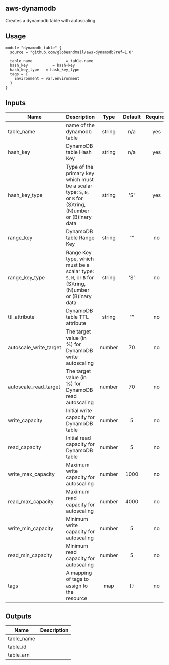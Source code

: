 ## aws-dynamodb
Creates a dynamodb table with autoscaling

## Usage

```hcl
module "dynamodb_table" {
  source = "github.com/globeandmail/aws-dynamodb?ref=1.0"

  table_name               = table-name
  hash_key           = hash-key
  hash_key_type   = hash_key_type
  tags = {
    Environment = var.environment
  }
}
```

## Inputs

| Name | Description | Type | Default | Required |
|------|-------------|:----:|:-----:|:-----:|
| table\_name | name of the dynamodb table | string | n/a | yes |
| hash\_key | DynamoDB table Hash Key | string | n/a | yes |
| hash\_key\_type | Type of the primary key which must be a scalar type: `S`, `N`, or `B` for (S)tring, (N)umber or (B)inary data | string | 'S' | yes |
| range\_key | DynamoDB table Range Key | string | "" | no |
| range\_key\_type | Range Key type, which must be a scalar type: `S`, `N`, or `B` for (S)tring, (N)umber or (B)inary data | string | 'S' | no |
| ttl_attribute | DynamoDB table TTL attribute | string | "" | no |
| autoscale\_write\_target | The target value (in %) for DynamoDB write autoscaling | number | 70 | no |
| autoscale_read_target | The target value (in %) for DynamoDB read autoscaling | number | 70 | no |
| write_capacity | Initial write capacity for DynamoDB table | number | 5 | no |
| read_capacity | Initial read capacity for DynamoDB table | number | 5 | no |
| write_max_capacity | Maximum write capacity for autoscaling | number | 1000 | no |
| read_max_capacity | Maximum read capacity for autoscaling | number | 4000 | no |
| write_min_capacity | Minimum write capacity for autoscaling | number | 5 | no |
| read_min_capacity | Minimum read capacity for autoscaling | number | 5 | no |
| tags | A mapping of tags to assign to the resource | map | `{}` | no |


## Outputs

| Name | Description |
|------|-------------|
| table\_name |  |
| table\_id |  |
| table\_arn |  |
